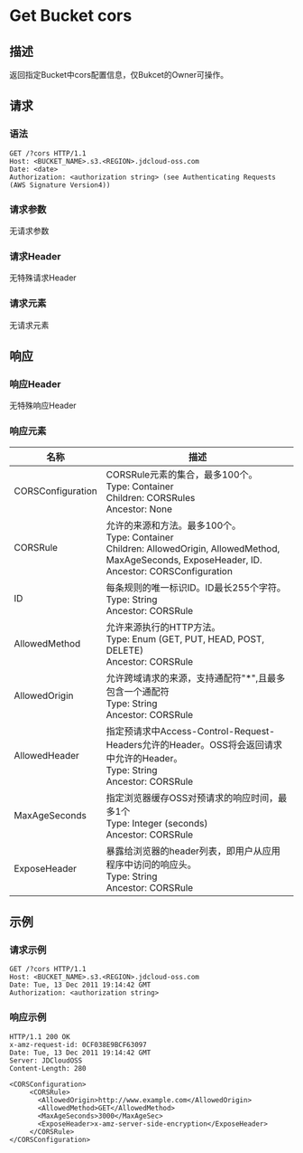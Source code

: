 # Get Bucket cors

## 描述
返回指定Bucket中cors配置信息，仅Bukcet的Owner可操作。

## 请求
### 语法
```
GET /?cors HTTP/1.1
Host: <BUCKET_NAME>.s3.<REGION>.jdcloud-oss.com
Date: <date>
Authorization: <authorization string> (see Authenticating Requests (AWS Signature Version4))
```
### 请求参数
无请求参数
### 请求Header
无特殊请求Header
### 请求元素
无请求元素

## 响应
### 响应Header
无特殊响应Header
### 响应元素

名称|描述
---|---
CORSConfiguration|CORSRule元素的集合，最多100个。<br>Type: Container<br>Children: CORSRules<br>Ancestor: None
CORSRule|允许的来源和方法。最多100个。<br>Type: Container<br>Children: AllowedOrigin, AllowedMethod, MaxAgeSeconds, ExposeHeader, ID.<br>Ancestor: CORSConfiguration
ID|每条规则的唯一标识ID。ID最长255个字符。<br>Type: String<br>Ancestor: CORSRule
AllowedMethod|允许来源执行的HTTP方法。<br>Type: Enum (GET, PUT, HEAD, POST, DELETE)<br>Ancestor: CORSRule
AllowedOrigin|允许跨域请求的来源，支持通配符"*",且最多包含一个通配符<br>Type: String<br>Ancestor: CORSRule
AllowedHeader|指定预请求中Access-Control-Request-Headers允许的Header。OSS将会返回请求中允许的Header。<br>Type: String<br>Ancestor: CORSRule
MaxAgeSeconds|指定浏览器缓存OSS对预请求的响应时间，最多1个<br>Type: Integer (seconds)<br>Ancestor: CORSRule
ExposeHeader|暴露给浏览器的header列表，即用户从应用程序中访问的响应头。<br>Type: String<br>Ancestor: CORSRule

## 示例
### 请求示例
```
GET /?cors HTTP/1.1
Host: <BUCKET_NAME>.s3.<REGION>.jdcloud-oss.com
Date: Tue, 13 Dec 2011 19:14:42 GMT
Authorization: <authorization string>
```

### 响应示例
```
HTTP/1.1 200 OK
x-amz-request-id: 0CF038E9BCF63097
Date: Tue, 13 Dec 2011 19:14:42 GMT
Server: JDCloudOSS
Content-Length: 280

<CORSConfiguration>
     <CORSRule>
       <AllowedOrigin>http://www.example.com</AllowedOrigin>
       <AllowedMethod>GET</AllowedMethod>
       <MaxAgeSeconds>3000</MaxAgeSec>
       <ExposeHeader>x-amz-server-side-encryption</ExposeHeader>
     </CORSRule>
</CORSConfiguration>
```
